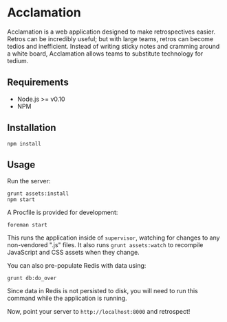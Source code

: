 Acclamation
===========

Acclamation is a web application designed to make retrospectives easier.  Retros can be incredibly useful; but with large teams, retros can become tedios and inefficient.  Instead of writing sticky notes and cramming around a white board, Acclamation allows teams to substitute technology for tedium.

Requirements
------------

* Node.js >= v0.10
* NPM

Installation
------------

    npm install

Usage
-----

Run the server:

    grunt assets:install
    npm start

A Procfile is provided for development:

    foreman start

This runs the application inside of `supervisor`, watching for changes to any non-vendored ".js" files.  It also runs `grunt assets:watch` to recompile JavaScript and CSS assets when they change.

You can also pre-populate Redis with data using:

    grunt db:do_over

Since data in Redis is not persisted to disk, you will need to run this command while the application is running.

Now, point your server to `http://localhost:8000` and retrospect!
